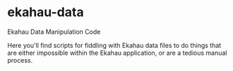 # ekahau-data
Ekahau Data Manipulation Code

Here you'll find scripts for fiddling with Ekahau data files to do things that are either impossible within the Ekahau application, or are a tedious manual process. 

